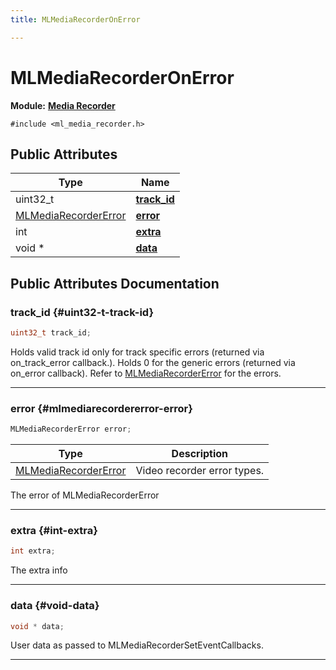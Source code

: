 ```yaml
---
title: MLMediaRecorderOnError

---
```


# MLMediaRecorderOnError

**Module:** **[Media Recorder](/versioned_docs/version-22-Feb-2023/api-ref/api/Modules/group___media_recorder/group___media_recorder.md)**






`#include <ml_media_recorder.h>`

## Public Attributes

| Type           | Name           |
| -------------- | -------------- |
| uint32_t | **[track_id](/versioned_docs/version-22-Feb-2023/api-ref/api/Modules/group___media_recorder/group___media_recorder.md#uint32-t-track-id)**  |
| [MLMediaRecorderError](/versioned_docs/version-22-Feb-2023/api-ref/api/Modules/group___media_recorder/group___media_recorder.md#enums-mlmediarecordererror) | **[error](/versioned_docs/version-22-Feb-2023/api-ref/api/Modules/group___media_recorder/group___media_recorder.md#mlmediarecordererror-error)**  |
| int | **[extra](/versioned_docs/version-22-Feb-2023/api-ref/api/Modules/group___media_recorder/group___media_recorder.md#int-extra)**  |
| void * | **[data](/versioned_docs/version-22-Feb-2023/api-ref/api/Modules/group___media_recorder/group___media_recorder.md#void-data)**  |

## Public Attributes Documentation

### track_id {#uint32-t-track-id}

```cpp
uint32_t track_id;
```


Holds valid track id only for track specific errors (returned via on_track_error callback.). Holds 0 for the generic errors (returned via on_error callback). Refer to [MLMediaRecorderError](/versioned_docs/version-22-Feb-2023/api-ref/api/Modules/group___media_recorder/group___media_recorder.md#enum-mlmediarecordererror) for the errors. 





-----------

### error {#mlmediarecordererror-error}

```cpp
MLMediaRecorderError error;
```



| Type | Description |
|--|--|
| [MLMediaRecorderError](/versioned_docs/version-22-Feb-2023/api-ref/api/Modules/group___media_recorder/group___media_recorder.md#enums-mlmediarecordererror) | Video recorder error types.  |


The error of MLMediaRecorderError 





-----------

### extra {#int-extra}

```cpp
int extra;
```


The extra info 





-----------

### data {#void-data}

```cpp
void * data;
```


User data as passed to MLMediaRecorderSetEventCallbacks. 





-----------


